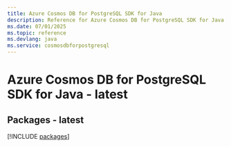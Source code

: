 ```yaml
---
title: Azure Cosmos DB for PostgreSQL SDK for Java
description: Reference for Azure Cosmos DB for PostgreSQL SDK for Java
ms.date: 07/01/2025
ms.topic: reference
ms.devlang: java
ms.service: cosmosdbforpostgresql
---
```

# Azure Cosmos DB for PostgreSQL SDK for Java - latest
## Packages - latest
[!INCLUDE [packages](cosmos-db-for-postgresql-index.md)]